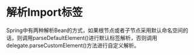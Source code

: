 # 解析Import标签
Spring中有两种解析Bean的方式，如果根节点或者子节点采用默认命名空间的话，则调用parseDefaultElement()进行默认标签解析，否则调用delegate.parseCustomElement()方法进行自定义解析。

